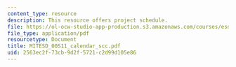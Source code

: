 ```yaml
---
content_type: resource
description: This resource offers project schedule.
file: https://ol-ocw-studio-app-production.s3.amazonaws.com/courses/esd-00-introduction-to-engineering-systems-spring-2011/2563ec2f73cb9d2f5721c2d99d105e86_MITESD_00S11_calendar_scc.pdf
file_type: application/pdf
resourcetype: Document
title: MITESD_00S11_calendar_scc.pdf
uid: 2563ec2f-73cb-9d2f-5721-c2d99d105e86
---
```

